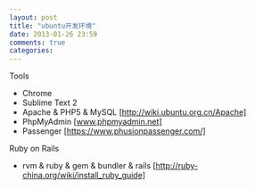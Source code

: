 ```yaml
---
layout: post
title: "ubuntu开发环境"
date: 2013-01-26 23:59
comments: true
categories: 
---
```


Tools
* Chrome
* Sublime Text 2
* Apache & PHP5 & MySQL [http://wiki.ubuntu.org.cn/Apache]
* PhpMyAdmin [www.phpmyadmin.net]
* Passenger [https://www.phusionpassenger.com/]


Ruby on Rails
* rvm & ruby & gem & bundler & rails [http://ruby-china.org/wiki/install_ruby_guide]

